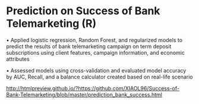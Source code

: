 # Prediction on Success of Bank Telemarketing (R)

• Applied logistic regression, Random Forest, and regularized models to predict the results of bank telemarketing campaign on term deposit subscriptions using client features, campaign information, and economic attributes

• Assessed models using cross-validation and evaluated model accuracy by AUC, Recall, and a balance calculator created based on real-life scenario

http://htmlpreview.github.io/?https://github.com/XIAOL96/Success-of-Bank-Telemarketing/blob/master/prediction_bank_success.html
